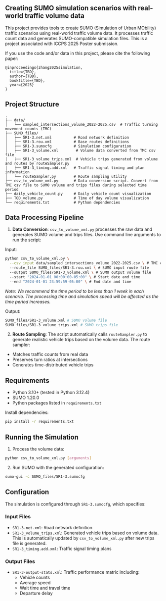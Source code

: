 ## Creating SUMO simulation scenarios with real-world traffic volume data

This project provides tools to create SUMO (Simulation of Urban MObility) traffic scenarios using real-world traffic volume data. It processes traffic count data and generates SUMO-compatible simulation files. This is a project associated with ICCPS 2025 Poster submission. 

If you use the code and/or data in this project, please cite the following paper:

```
@inproceedings{zhang2025simulation,
  title={TBD},
  author={TBD},
  booktitle={TBD},
  year={2025}
}
```

## Project Structure

```
.
├── data/
│   └── sampled_intersections_volume_2022-2025.csv  # Traffic turning movement counts (TMC)
├── SUMO_files/
│   ├── SR1-3.net.xml          # Road network definition
│   ├── SR1-3.rou.xml          # Base routes definitions
│   ├── SR1-3.sumocfg          # Simulation configuration
│   ├── SR1-3_volume.xml        # Volume data converted from TMC csv file
│   ├── SR1-3_volume_trips.xml  # Vehicle trips generated from volume and routes by routeSampler.py
│   ├── SR1-3_timing.add.xml   # Traffic signal timing and plan information
│   └── routeSampler.py        # Route sampling utility
├── csv_to_volume_xml.py       # Data conversion script. Convert from TMC csv file to SUMO volume and trips files during selected time period
├── daily_vehicle_count.py     # Daily vehicle count visualization
├── TOD_volume.py              # Time of day volume visualization
└── requirements.txt           # Python dependencies
```


## Data Processing Pipeline

1. **Data Conversion**: `csv_to_volume_xml.py` processes the raw data and generates SUMO volume and trips files. Use command line arguments to run the script:

Input:
```bash
python csv_to_volume_xml.py \
  --csv_input data/sampled_intersections_volume_2022-2025.csv \ # TMC csv file
  --route_file SUMO_files/SR1-3.rou.xml \ # SUMO input route file
  --output SUMO_files/SR1-3_volume.xml \ # SUMO output volume file
  --start "2024-01-01 00:00:00-05:00" \ # Start date and time
  --end "2024-01-01 23:59:59-05:00" \ # End date and time
```
*Note: We recommend the time period to be less than 1 week in each scenario. The processing time and simulation speed will be affected as the time period increases.*

Output:
```bash
SUMO_files/SR1-3_volume.xml # SUMO volume file
SUMO_files/SR1-3_volume_trips.xml # SUMO trips file
```

2. **Route Sampling**: The script automatically calls `routeSampler.py` to generate realistic vehicle trips based on the volume data. The route sampler:
- Matches traffic counts from real data
- Preserves turn ratios at intersections
- Generates time-distributed vehicle trips

## Requirements

- Python 3.10+ (tested in Python 3.12.4)
- SUMO 1.20.0
- Python packages listed in `requirements.txt`

Install dependencies:
```bash
pip install -r requirements.txt
```

## Running the Simulation

1. Process the volume data:
```bash
python csv_to_volume_xml.py [arguments]
```

2. Run SUMO with the generated configuration:
```bash
sumo-gui -c SUMO_files/SR1-3.sumocfg
```

## Configuration

The simulation is configured through `SR1-3.sumocfg`, which specifies:

### Input Files
- `SR1-3.net.xml`: Road network definition
- `SR1-3_volume_trips.xml`: Generated vehicle trips based on volume data. This is automatically updated by `csv_to_volume_xml.py` after new trips file is generated.
- `SR1-3_timing.add.xml`: Traffic signal timing plans

### Output Files
- `SR1-3-output-stats.xml`: Traffic performance matric including:
  - Vehicle counts
  - Average speed
  - Wait time and travel time
  - Departure delay
